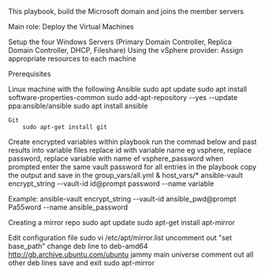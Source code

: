 This playbook, build the Microsoft domain and joins the member servers

Main role: Deploy the Virtual Machines

Setup the four Windows Servers (Primary Domain Controller, Replica Domain Controller, DHCP, Fileshare)
    Using the vSphere provider:
        Assign appropriate resources to each machine

Prerequisites

Linux machine with the following
    Ansible
        sudo apt update
        sudo apt install software-properties-common
        sudo add-apt-repository --yes --update ppa:ansible/ansible
        sudo apt install ansible

    Git
        sudo apt-get install git


Create encrypted variables within playbook run the commad below and past results into variable files
replace id with variable name eg vsphere, replace password, replace variable with name ef vsphere_password
when prompted enter the same vault password for all entries in the playbook
copy the output and save in the group_vars/all.yml & host_vars/*
ansible-vault encrypt_string --vault-id id@prompt password --name variable

Example:
ansible-vault encrypt_string --vault-id ansible_pwd@prompt Pa55word --name ansible_password

Creating a mirror repo
sudo apt update sudo apt-get install apt-mirror

Edit configuration file
sudo vi /etc/apt/mirror.list uncomment out "set base_path" change deb line to deb-amd64 http://gb.archive.ubuntu.com/ubuntu jammy main universe comment out all other deb lines save and exit sudo apt-mirror